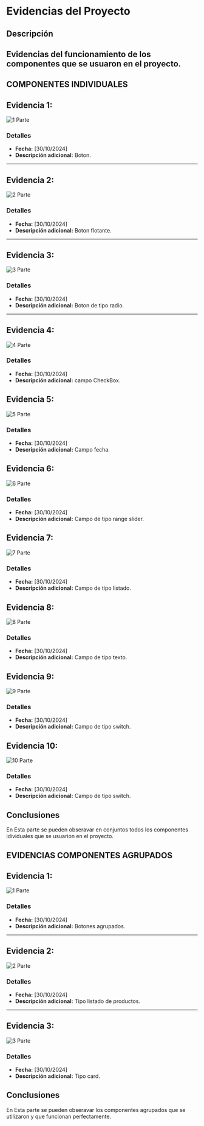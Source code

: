 # Evidencias del Proyecto

## Descripción
Evidencias del funcionamiento de los componentes que se usuaron en el proyecto.
---

## COMPONENTES INDIVIDUALES

## Evidencia 1:
![1 Parte](img/button.png)

### Detalles
- **Fecha:** [30/10/2024]
- **Descripción adicional:** Boton.

---

## Evidencia 2: 
![2 Parte](img/floating.png)

### Detalles
- **Fecha:** [30/10/2024]
- **Descripción adicional:** Boton flotante.

---

## Evidencia 3:
![3 Parte](img/buttonradio.png)

### Detalles
- **Fecha:** [30/10/2024]
- **Descripción adicional:** Boton de tipo radio.

---
## Evidencia 4:
![4 Parte](img/checkbox.png)

### Detalles
- **Fecha:** [30/10/2024]
- **Descripción adicional:**  campo CheckBox.

## Evidencia 5:
![5 Parte](img/date.png)

### Detalles
- **Fecha:** [30/10/2024]
- **Descripción adicional:** Campo fecha.

## Evidencia 6:
![6 Parte](mg/range.png)

### Detalles
- **Fecha:** [30/10/2024]
- **Descripción adicional:** Campo de tipo range slider.

## Evidencia 7:
![7 Parte](img/select.png)

### Detalles
- **Fecha:** [30/10/2024]
- **Descripción adicional:** Campo de tipo listado.

## Evidencia 8:
![8 Parte](img/texto.png)

### Detalles
- **Fecha:** [30/10/2024]
- **Descripción adicional:** Campo de tipo texto.

## Evidencia 9:
![9 Parte](img/switch.png)

### Detalles
- **Fecha:** [30/10/2024]
- **Descripción adicional:** Campo de tipo switch.

## Evidencia 10:
![10 Parte](img/switch.png)

### Detalles
- **Fecha:** [30/10/2024]
- **Descripción adicional:** Campo de tipo switch.




## Conclusiones
En Esta parte se pueden obseravar en conjuntos todos los componentes idividuales que se usuarion en el proyecto.

## EVIDENCIAS COMPONENTES AGRUPADOS

## Evidencia 1:
![1 Parte](img/button2.png)

### Detalles
- **Fecha:** [30/10/2024]
- **Descripción adicional:** Botones agrupados.
---
## Evidencia 2:
![2 Parte](img/list.png)

### Detalles
- **Fecha:** [30/10/2024]
- **Descripción adicional:** Tipo listado de productos.
---
## Evidencia 3:
![3 Parte](img/card.png)

### Detalles
- **Fecha:** [30/10/2024]
- **Descripción adicional:** Tipo card.

## Conclusiones
En Esta parte se pueden obseravar los componentes agrupados que se utilizaron y que funcionan perfectamente.